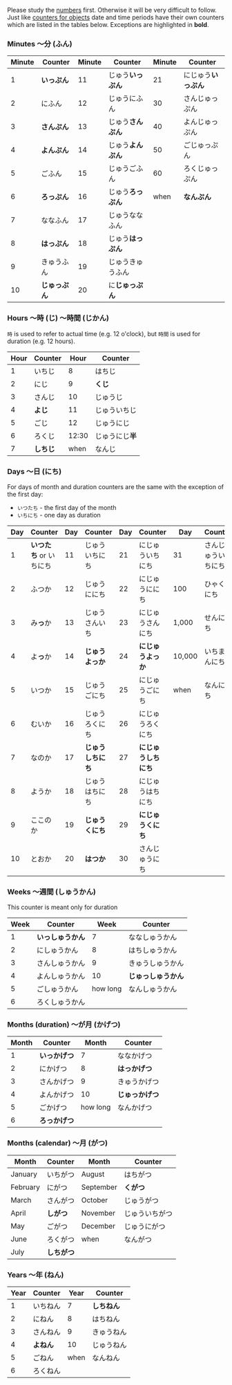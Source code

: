 Please study the [numbers](161) first. Otherwise it will be very difficult to follow.
Just like [counters for objects](159) date and time periods have their own counters which are listed in the tables below. Exceptions are highlighted in **bold**.
### Minutes ～分 (ふん)
|Minute|Counter|Minute|Counter|Minute|Counter|
|-|-|-|-|-|-|
|1|**いっぷん**|11|じゅう**いっぷん**|21|にじゅう**いっぷん**|
|2|にふん|12|じゅうにふん|30|さんじゅっぷん|
|3|**さんぷん**|13|じゅう**さんぷん**|40|よんじゅっぷん|
|4|**よんぷん**|14|じゅう**よんぷん**|50|ごじゅっぷん|
|5|ごふん|15|じゅうごふん|60|ろくじゅっぷん|
|6|**ろっぷん**|16|じゅう**ろっぷん**|when|**なんぷん**|
|7|ななふん|17|じゅうななふん|
|8|**はっぷん**|18|じゅう**はっぷん**|
|9|きゅうふん|19|じゅうきゅうふん|
|10|**じゅっぷん**|20|に**じゅっぷん**|
### Hours ～時 (じ) ～時間 (じかん)
`時` is used to refer to actual time (e.g. 12 o'clock), but `時間` is used for duration (e.g. 12 hours).

|Hour|Counter|Hour|Counter|
|-|-|-|-|
|1|いちじ|8|はちじ|
|2|にじ|9|**くじ**|
|3|さんじ|10|じゅうじ|
|4|**よじ**|11|じゅういちじ|
|5|ごじ|12|じゅうにじ|
|6|ろくじ|12:30|じゅうにじ**半**|
|7|**しちじ**|when|なんじ|
### Days ～日 (にち)
For days of month and duration counters are the same with the exception of the first day:
- `いつたち` - the first day of the month
- `いちにち` - one day as duration

|Day|Counter|Day|Counter|Day|Counter|Day|Counter|
|-|-|-|-|-|-|-|-|
|1|**いつたち** or いちにち|11|じゅういちにち|21|にじゅういちにち|31|さんじゅういちにち|
|2|ふつか|12|じゅうににち|22|にじゅうににち|100|ひゃくにち|
|3|み**っ**か|13|じゅうさんいち|23|にじゅうさんにち|1,000|せんにち|
|4|よ**っ**か|14|**じゅうよっか**|24|**にじゅうよっか**|10,000|いちまんにち|
|5|いつか|15|じゅうごにち|25|にじゅうごにち|when|なんにち|
|6|むいか|16|じゅうろくにち|26|にじゅうろくにち|
|7|なのか|17|**じゅうしちにち**|27|**にじゅうしちにち**|
|8|ようか|18|じゅうはちにち|28|にじゅうはちにち|
|9|ここのか|19|**じゅうくにち**|29|**にじゅうくにち**|
|10|とおか|20|**はつか**|30|さんじゅうにち|
### Weeks ～週間 (しゅうかん)
This counter is meant only for duration

|Week|Counter|Week|Counter|
|-|-|-|-|
|1|**いっしゅうかん**|7|ななしゅうかん|
|2|にしゅうかん|8|はちしゅうかん|
|3|さんしゅうかん|9|きゅうしゅうかん|
|4|よんしゅうかん|10|**じゅっしゅうかん**|
|5|ごしゅうかん|how long|なんしゅうかん|
6|ろくしゅうかん|
### Months (duration) ～が月 (かげつ)
|Month|Counter|Month|Counter|
|-|-|-|-|
|1|**いっかげつ**|7|ななかげつ|
|2|にかげつ|8|**はっかげつ**|
|3|さんかげつ|9|きゅうかげつ|
|4|よんかげつ|10|**じゅっかげつ**|
|5|ごかげつ|how long|なんかげつ|
|6|**ろっかげつ**|
### Months (calendar) ～月 (がつ)
|Month|Counter|Month|Counter|
|-|-|-|-|
|January|いちがつ|August|はちがつ|
|February|にがつ|September|**くがつ**|
|March|さんがつ|October|じゅうがつ|
|April|**しがつ**|November|じゅういちがつ|
|May|ごがつ|December|じゅうにがつ|
|June|ろくがつ|when|なんがつ|
|July|**しちがつ**|
### Years ～年 (ねん)
|Year|Counter|Year|Counter|
|-|-|-|-|
|1|いちねん|7|**しちねん**|
|2|にねん|8|はちねん|
|3|さんねん|9|きゅうねん|
|4|**よねん**|10|じゅうねん|
|5|ごねん|when|なんねん|
|6|ろくねん|